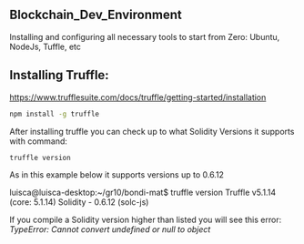 ## Blockchain_Dev_Environment
Installing and configuring all necessary tools to start from Zero: Ubuntu, NodeJs, Tuffle, etc


## Installing Truffle:
https://www.trufflesuite.com/docs/truffle/getting-started/installation

```bash
npm install -g truffle
``` 

After installing truffle you can check up to what Solidity Versions it supports with command:
```bash
truffle version
``` 
As in this example below it supports versions up to 0.6.12

luisca@luisca-desktop:~/gr10/bondi-mat$ truffle version
Truffle v5.1.14 (core: 5.1.14)
Solidity - 0.6.12 (solc-js)

If you compile a Solidity version higher than listed you will see this error:
_TypeError: Cannot convert undefined or null to object_
